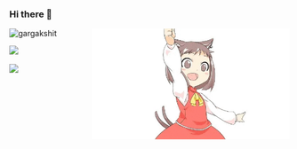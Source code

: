 ### Hi there 👋

<p align="center">
  
  <!--
![Quote](https://github-readme-quotes.herokuapp.com/quote?theme=default&animation=default&layout=churchill)
-->

</p>
<img align="right" width="auto" height="200" src="./maid.gif" />
<p align="left"><img src="https://github-readme-stats-five-lyart.vercel.app/api?username=onepiecehung&show_icons=true" alt="gargakshit" /> </p>


<!-- <img src="https://wakatime.com/share/@ds112/e3737b58-90ad-48ed-be2d-c10fb43ae391.svg"> -->

<!-- <img src="https://wakatime.com/share/@ds112/e02619fd-386c-4d58-82c3-d736b7ced539.svg"> -->

<img src="https://wakatime.com/share/@ds112/36f45041-df97-4fb8-a410-65e95abe4ef4.svg">

<p align="center">
  
![](https://komarev.com/ghpvc/?username=onepiecehung&color=ff69b4&style=for-the-badge)
  
</p>

  <!--
<p align="left"><img src="https://raw.githubusercontent.com/devicons/devicon/master/icons/react/react-original-wordmark.svg" alt="react" width="20" height="20"/> <img src="https://raw.githubusercontent.com/devicons/devicon/master/icons/android/android-original-wordmark.svg" alt="android" width="20" height="20"/> <img src="https://raw.githubusercontent.com/devicons/devicon/master/icons/cplusplus/cplusplus-original.svg" alt="cplusplus" width="20" height="20"/> <img src="https://raw.githubusercontent.com/devicons/devicon/master/icons/docker/docker-original-wordmark.svg" alt="docker" width="20" height="20"/> <img src="https://raw.githubusercontent.com/devicons/devicon/master/icons/electron/electron-original.svg" alt="electron" width="20" height="20"/> <img src="https://raw.githubusercontent.com/devicons/devicon/master/icons/go/go-original.svg" alt="go" width="20" height="20"/> <img src="https://raw.githubusercontent.com/devicons/devicon/master/icons/html5/html5-original-wordmark.svg" alt="html5" width="20" height="20"/> <img src="https://raw.githubusercontent.com/devicons/devicon/master/icons/javascript/javascript-original.svg" alt="javascript" width="20" height="20"/> <img src="https://raw.githubusercontent.com/devicons/devicon/master/icons/typescript/typescript-original.svg" alt="typescript" width="20" height="20"/> <img src="https://raw.githubusercontent.com/devicons/devicon/master/icons/mongodb/mongodb-original-wordmark.svg" alt="mongodb" width="20" height="20"/> <img src="https://raw.githubusercontent.com/devicons/devicon/master/icons/mysql/mysql-original-wordmark.svg" alt="mysql" width="20" height="20"/> <img src="https://raw.githubusercontent.com/devicons/devicon/master/icons/postgresql/postgresql-original-wordmark.svg" alt="postgresql" width="20" height="20"/> <img src="https://raw.githubusercontent.com/devicons/devicon/master/icons/redis/redis-original-wordmark.svg" alt="redis" width="20" height="20"/> <img src="https://raw.githubusercontent.com/devicons/devicon/master/icons/nodejs/nodejs-original-wordmark.svg" alt="nodejs" width="20" height="20"/> <img src="https://raw.githubusercontent.com/devicons/devicon/master/icons/nginx/nginx-original.svg" alt="nginx" width="20" height="20"/></p><p align="center"> <img 
src="https://github-readme-stats-five-lyart.vercel.app/api?username=onepiecehung&show_icons=true" alt="gargakshit" /> </p>


**onepiecehung/onepiecehung** is a ✨ _special_ ✨ repository because its `README.md` (this file) appears on your GitHub profile.

Here are some ideas to get you started:

- 🔭 I’m currently working on ...
- 🌱 I’m currently learning ...
- 👯 I’m looking to collaborate on ...
- 🤔 I’m looking for help with ...
- 💬 Ask me about ...
- 📫 How to reach me: ...
- 😄 Pronouns: ...
- ⚡ Fun fact: ...
-->
